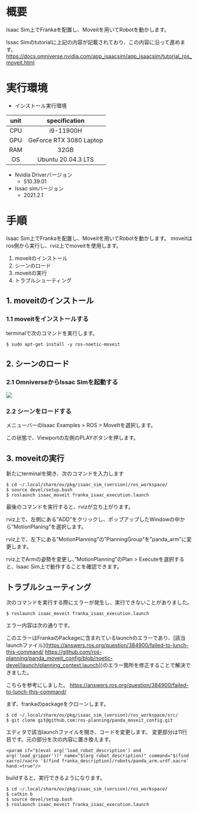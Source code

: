 # 概要
Isaac Sim上でFrankaを配置し、Moveitを用いてRobotを動かします。

Issac Simのtutorialに上記の内容が記載されており、この内容に沿って進めます。
https://docs.omniverse.nvidia.com/app_isaacsim/app_isaacsim/tutorial_ros_moveit.html

# 実行環境

- インストール実行環境

| unit       |       specification | 
|:-----------------:|:------------------:|
| CPU         | i9-11900H |  
| GPU         | GeForce RTX 3080 Laptop|  
| RAM         | 32GB | 
| OS         | Ubuntu 20.04.3 LTS  |

- Nvidia Driverバージョン
   - 510.39.01
- Issac simバージョン
   - 2021.2.1


# 手順
Isaac Sim上でFrankaを配置し、Moveitを用いてRobotを動かします。
moveitはros側から実行し、rviz上でmoveitを使用します。

1. moveitのインストール
2. シーンのロード
3. moveitの実行
4. トラブルシューティング

## 1. moveitのインストール
### 1.1 moveitをインストールする
terminalで次のコマンドを実行します。

~~~ bash:shell
$ sudo apt-get install -y ros-noetic-moveit
~~~

## 2. シーンのロード
### 2.1 OmniverseからIssac Simを起動する
![](https://storage.googleapis.com/zenn-user-upload/a1927915e055-20220213.png)

### 2.2 シーンをロードする
メニューバーのIsaac Examples > ROS > MoveItを選択します。

この状態で、Viewportの左側のPLAYボタンを押します。


## 3. moveitの実行

新たにterminalを開き、次のコマンドを入力します

~~~ bash:shell
$ cd ~/.local/share/ov/pkg/isaac_sim_(version)/ros_workspace/
$ source devel/setup.bash
$ roslaunch isaac_moveit franka_isaac_execution.launch
~~~

最後のコマンドを実行すると、rvizが立ち上がります。


rviz上で、左側にある”ADD”をクリックし、ポップアップしたWindowの中から”MotionPlaning”を選択します。

rviz上で、左下にある”MotionPlanning”の”PlanningGroup”を”panda_arm”に変更します。

rviz上でArmの姿勢を変更し、”MotionPlanning”のPlan > Executeを選択すると、Isaac Sim上で動作することを確認できます。


## トラブルシューティング

次のコマンドを実行する際にエラーが発生し、実行できないことがありました。

~~~ bash:shell
$ roslaunch isaac_moveit franka_isaac_execution.launch
~~~

エラー内容は次の通りです。

このエラーはFrankaのPackageに含まれているlaunchのエラーであり、[該当launchファイル](https://answers.ros.org/question/384900/failed-to-lunch-this-command/
https://github.com/ros-planning/panda_moveit_config/blob/noetic-devel/launch/planning_context.launch})のエラー箇所を修正することで解決できました。

こちらを参考にしました。
https://answers.ros.org/question/384900/failed-to-lunch-this-command/


まず、frankaのpackageをクローンします。

~~~ bash:shell
$ cd ~/.local/share/ov/pkg/isaac_sim_(version)/ros_workspace/src/
$ git clone git@github.com:ros-planning/panda_moveit_config.git
~~~

エディタで該当launchファイルを開き、コードを変更します。
変更部分は11行目です。元の部分を次の内容に置き換えます。

~~~ xml:xml
<param if="$(eval arg('load_robot_description') and arg('load_gripper'))" name="$(arg robot_description)" command="$(find xacro)/xacro '$(find franka_description)/robots/panda_arm.urdf.xacro' hand:=true"/>
~~~

buildすると、実行できるようになります。

~~~ bash:shell
$ cd ~/.local/share/ov/pkg/isaac_sim_(version)/ros_workspace/
$ catkin b
$ source devel/setup.bash
$ roslaunch isaac_moveit franka_isaac_execution.launch
~~~